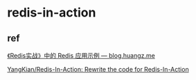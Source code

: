 # redis-in-action





## ref

[《Redis实战》中的 Redis 应用示例 — blog.huangz.me](https://blog.huangz.me/diary/2015/redis-usages-in-ria.html)

[YangKian/Redis-In-Action: Rewrite the code for Redis-In-Action](https://github.com/YangKian/Redis-In-Action)